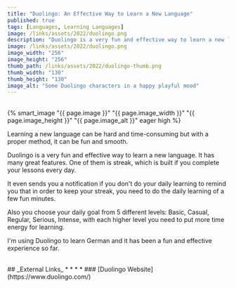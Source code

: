 ```yaml
---
title: "Duolingo: An Effective Way to Learn a New Language"
published: true
tags: [Languages, Learning Languages]
image: /links/assets/2022/duolingo.png
description: "Duolingo is a very fun and effective way to learn a new language."
image: /links/assets/2022/duolingo.png
image_width: "256"
image_height: "256"
thumb_path: /links/assets/2022/duolingo-thumb.png
thumb_width: "130"
thumb_height: "130"
image_alt: "Some Duolingo characters in a happy playful mood"
---
```


<br>
{% smart_image "{{ page.image }}" "{{ page.image_width }}" "{{ page.image_height }}" "{{ page.image_alt }}" eager high %}
<br>

Learning a new language can be hard and time-consuming but with a proper method, it can be fun and smooth. 

Duolingo is a very fun and effective way to learn a new language. 
It has many great features. One of them is streak, which is built if you complete your lessons every day. 

It even sends you a notification if you don't do your daily learning to remind you that in order to keep your streak, you need to do the daily learning of a few fun minutes.

Also you choose your daily goal from 5 different levels: Basic, Casual, Regular, Serious, Intense, with each higher level you need to put more time energy for learning.

I'm using Duolingo to learn German and it has been a fun and effective experience so far.

<br>
## _External Links_
* * *
* ### [Duolingo Website](https://www.duolingo.com/)
